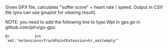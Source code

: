 Given GPX file, calculates "suffer score" = heart rate / speed. Output in CSV file (you can use gnuplot for viewing result).

NOTE: you need to add the following line to type Wpt in gpx.go in github.com/ptrv/go-gpx:

	Hr           int     `xml:"extensions>TrackPointExtension>hr,omitempty"`